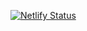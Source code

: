 [![Netlify Status](https://api.netlify.com/api/v1/badges/60e003a5-0711-454e-830f-013f5c92f39b/deploy-status)](https://app.netlify.com/sites/ruzestudio-landing/deploys)
